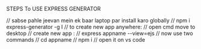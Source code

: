 STEPS To USE EXPRESS GENERATOR

// sabse pahle jeevan mein ek baar laptop par install
karo globally
// npm i express-generator -g
I
// to create new app anywhere:
// open cmd move to desktop
// create new app :
// express appname --view=ejs
// now use two commands
// cd appname
// npm i
// open it on vs code